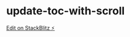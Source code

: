 # update-toc-with-scroll

[Edit on StackBlitz ⚡️](https://stackblitz.com/edit/update-toc-with-scroll)